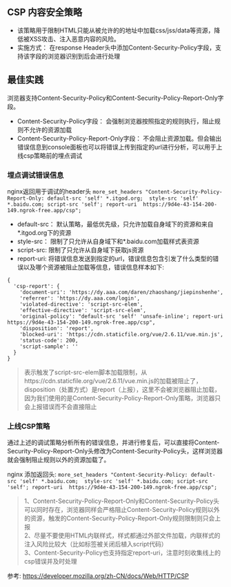 ## CSP 内容安全策略  
- 该策略用于限制HTML只能从被允许的的地址中加载css/jss/data等资源，降低被XSS攻击、注入恶意内容的风险。  
- 实施方式： 在response Header头中添加Content-Security-Policy字段，支持该字段的浏览器识别到后会进行处理


## 最佳实践
浏览器支持Content-Security-Policy和Content-Security-Policy-Report-Only字段。  
- Content-Security-Policy字段： 会强制浏览器按照指定的规则执行，阻止规则不允许的资源加载 
- Content-Security-Policy-Report-Only字段： 不会阻止资源加载。但会输出错误信息到console面板也可以将错误上传到指定的url进行分析，可以用于上线csp策略前的埋点调试  


### 埋点调试错误信息
nginx返回用于调试的header头
    `more_set_headers "Content-Security-Policy-Report-Only: default-src 'self' *.itgod.org;  style-src 'self' *.baidu.com; script-src 'self'; report-uri  https://9d4e-43-154-200-149.ngrok-free.app/csp";`

- default-src： 默认策略，最低优先级，只允许加载自身域下的资源和来自*.itgod.org下的资源
- style-src： 限制了只允许从自身域下和*.baidu.com加载样式表资源  
- script-src: 限制了只允许从自身域下获取js资源  
- report-uri: 将错误信息发送到指定的url，错误信息包含引发了什么类型的错误以及哪个资源被阻止加载等信息，错误信息样本如下:  
```
{
  'csp-report': {
    'document-uri': 'https://dy.aaa.com/daren/zhaoshang/jiepinshenhe',
    'referrer': 'https://dy.aaa.com/login',
    'violated-directive': 'script-src-elem',
    'effective-directive': 'script-src-elem',
    'original-policy': "default-src 'self' 'unsafe-inline'; report-uri  https://9d4e-43-154-200-149.ngrok-free.app/csp",
    'disposition': 'report',
    'blocked-uri': 'https://cdn.staticfile.org/vue/2.6.11/vue.min.js',
    'status-code': 200,
    'script-sample': ''
  }
}
```
> 表示触发了script-src-elem脚本加载限制，从https://cdn.staticfile.org/vue/2.6.11/vue.min.js的加载被阻止了，disposition（处置方式）是report（上报），这里不会被浏览器阻止加载，因为我们使用的是Content-Security-Policy-Report-Only策略，浏览器只会上报错误而不会直接阻止  


### 上线CSP策略  
通过上述的调试策略分析所有的错误信息，并进行修复后，可以直接将Content-Security-Policy-Report-Only头修改为Content-Security-Policy头，这样浏览器就会强制阻止规则以外的资源加载了。  


nginx 添加返回头:
    `more_set_headers "Content-Security-Policy: default-src 'self' *.baidu.com;  style-src 'self' *.baidu.com; script-src 'self'; report-uri  https://9d4e-43-154-200-149.ngrok-free.app/csp";`


> 1、Content-Security-Policy-Report-Only和Content-Security-Policy头可以同时存在，浏览器同样会严格阻止Content-Security-Policy规则以外的资源，触发的Content-Security-Policy-Report-Only规则限制则只会上报  
> 2、尽量不要使用HTML内联样式，样式都通过外部文件加载，内联样式的注入风险比较大（比如标签被关闭后植入script代码）  
> 3、Content-Security-Policy也支持指定report-uri，注意时刻收集线上的csp错误并及时处理  

参考: https://developer.mozilla.org/zh-CN/docs/Web/HTTP/CSP  